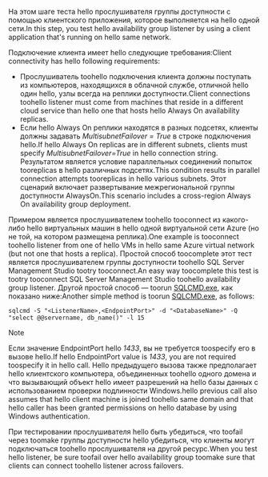 <span data-ttu-id="77868-101">На этом шаге теста hello прослушивателя группы доступности с помощью клиентского приложения, которое выполняется на hello одной сети.</span><span class="sxs-lookup"><span data-stu-id="77868-101">In this step, you test hello availability group listener by using a client application that's running on hello same network.</span></span>

<span data-ttu-id="77868-102">Подключение клиента имеет hello следующие требования:</span><span class="sxs-lookup"><span data-stu-id="77868-102">Client connectivity has hello following requirements:</span></span>

* <span data-ttu-id="77868-103">Прослушиватель toohello подключения клиента должны поступать из компьютеров, находящихся в облачной службе, отличной hello один hello, узлы всегда на реплики доступности.</span><span class="sxs-lookup"><span data-stu-id="77868-103">Client connections toohello listener must come from machines that reside in a different cloud service than hello one that hosts hello Always On availability replicas.</span></span>
* <span data-ttu-id="77868-104">Если hello Always On реплики находятся в разных подсетях, клиенты должны задавать *MultisubnetFailover = True* в строке подключения hello.</span><span class="sxs-lookup"><span data-stu-id="77868-104">If hello Always On replicas are in different subnets, clients must specify *MultisubnetFailover=True* in hello connection string.</span></span> <span data-ttu-id="77868-105">Результатом является условие параллельных соединений попыток tooreplicas в hello различных подсетях.</span><span class="sxs-lookup"><span data-stu-id="77868-105">This condition results in parallel connection attempts tooreplicas in hello various subnets.</span></span> <span data-ttu-id="77868-106">Этот сценарий включает развертывание межрегиональной группы доступности AlwaysOn.</span><span class="sxs-lookup"><span data-stu-id="77868-106">This scenario includes a cross-region Always On availability group deployment.</span></span>

<span data-ttu-id="77868-107">Примером является прослушивателем toohello tooconnect из какого-либо hello виртуальных машин в hello одной виртуальной сети Azure (но не той, на котором размещена реплика).</span><span class="sxs-lookup"><span data-stu-id="77868-107">One example is tooconnect toohello listener from one of hello VMs in hello same Azure virtual network (but not one that hosts a replica).</span></span> <span data-ttu-id="77868-108">Простой способ toocomplete этот тест является прослушивателем группы доступности toohello SQL Server Management Studio tootry tooconnect.</span><span class="sxs-lookup"><span data-stu-id="77868-108">An easy way toocomplete this test is tootry tooconnect SQL Server Management Studio toohello availability group listener.</span></span> <span data-ttu-id="77868-109">Другой простой способ — toorun [SQLCMD.exe](https://technet.microsoft.com/library/ms162773.aspx), как показано ниже:</span><span class="sxs-lookup"><span data-stu-id="77868-109">Another simple method is toorun [SQLCMD.exe](https://technet.microsoft.com/library/ms162773.aspx), as follows:</span></span>

    sqlcmd -S "<ListenerName>,<EndpointPort>" -d "<DatabaseName>" -Q "select @@servername, db_name()" -l 15

> [!NOTE]
> <span data-ttu-id="77868-110">Если значение EndpointPort hello *1433*, вы не требуется toospecify его в вызове hello.</span><span class="sxs-lookup"><span data-stu-id="77868-110">If hello EndpointPort value is *1433*, you are not required toospecify it in hello call.</span></span> <span data-ttu-id="77868-111">Hello предыдущего вызова также предполагает hello клиентского компьютера, объединенных toohello одного домена и что вызывающий объект hello имеет разрешений на hello базы данных с использованием проверки подлинности Windows.</span><span class="sxs-lookup"><span data-stu-id="77868-111">hello previous call also assumes that hello client machine is joined toohello same domain and that hello caller has been granted permissions on hello database by using Windows authentication.</span></span>
> 
> 

<span data-ttu-id="77868-112">При тестировании прослушивателя hello быть убедиться, что toofail через toomake группы доступности hello убедиться, что клиенты могут подключаться toohello прослушивателя на другой ресурс.</span><span class="sxs-lookup"><span data-stu-id="77868-112">When you test hello listener, be sure toofail over hello availability group toomake sure that clients can connect toohello listener across failovers.</span></span>

